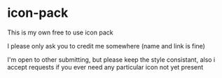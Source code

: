 # icon-pack
This is my own free to use icon pack

I please only ask you to credit me somewhere (name and link is fine)


I'm open to other submitting, but please keep the style consistant, also i accept requests if you ever need any particular icon not yet present
